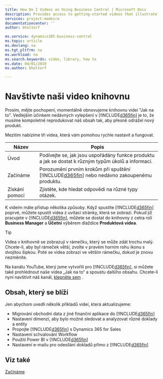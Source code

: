 ```yaml
---
title: How Do I Videos on Using Business Central | Microsoft Docs
description: Provides access to getting-started videos that illustrate how to do common tasks.
services: project-madeira
documentationcenter: ''
author: bholtorf

ms.service: dynamics365-business-central
ms.topic: article
ms.devlang: na
ms.tgt_pltfrm: na
ms.workload: na
ms.search.keywords: video, library, how to
ms.date: 04/01/2019
ms.author: bholtorf

---
```

# Navštivte naši video knihovnu
Prosím, mějte pochopení, momentálně obnovujeme knihovnu videí "Jak na to". Vedlejším účinkem nedávných vylepšení v [!INCLUDE[d365fin](includes/d365fin_md.md)] je to, že musíme kompoletně reprodukovat náš obsah tak, aby přesně odrážel nový produkt.

Mezitím nabízíme tři videa, která vám pomohou rychle nastavit a fungovat.

| Název | Popis |
|----|----|
| Úvod | Podívejte se, jak jsou uspořádány funkce produktu a jak se dostat k různým typům úkolů a informací. |
| Začínáme | Porozumění prvním krokům při spuštění [!INCLUDE[d365fin](includes/d365fin_md.md)] nebo nedávno zakoupenému produktu. |
| Získání pomoci | Zjistěte, kde hledat odpovědi na různé typy otázek. |

K videím máte přístup několika způsoby. Když spustíte [!INCLUDE[d365fin](includes/d365fin_md.md)] poprvé, můžete spustit videa z uvítací stránky, která se zobrazí. Pokud již pracujete v [!INCLUDE[d365fin](includes/d365fin_md.md)], můžete se dostat do knihovny z cetra rolí **Business Manager** a **Účetní** výběrem dlaždice **Produktová videa**.

> [!Tip]
> Videa v knihovně se zobrazují v rámečku, který se může zdát trochu malý. Chcete-li, aby byl rámeček větší, zvolte v pravém horním rohu ikonu s dvojitou šipkou. Poté se videa zobrazí ve větším rámečku, dokud je znovu nezměníte.

Na kanálu YouTube, který jsme vytvořili pro [!INCLUDE[d365fin](includes/d365fin_md.md)], si můžete také prohlédnout naše videa „Jak na to“ a spoustu dalšího obsahu. Chcete-li nyní navštívit náš kanál, [klepněte sem](https://go.microsoft.com/fwlink/?linkid=851533) .

## Obsah, který se blíží
Jen abychom uvedli několik příkladů videí, která aktualizujeme:

* Migrování obchodní data z jiné finanční aplikace do [!INCLUDE[d365fin](includes/d365fin_md.md)]
* Nastavení dimenzí, aby bylo možné sledovat a analyzovat různé doklady a entity
* Propojte [!INCLUDE[d365fin](includes/d365fin_md.md)] s Dynamics 365 for Sales
* Nastavení schvalování Workflow
* Použití Power BI v [!INCLUDE[d365fin](includes/d365fin_md.md)]
* Nastavení e-mailu pro odesílání dokladů přímo z [!INCLUDE[d365fin](includes/d365fin_md.md)]

## Viz také
[Začínáme](product-get-started.md)
